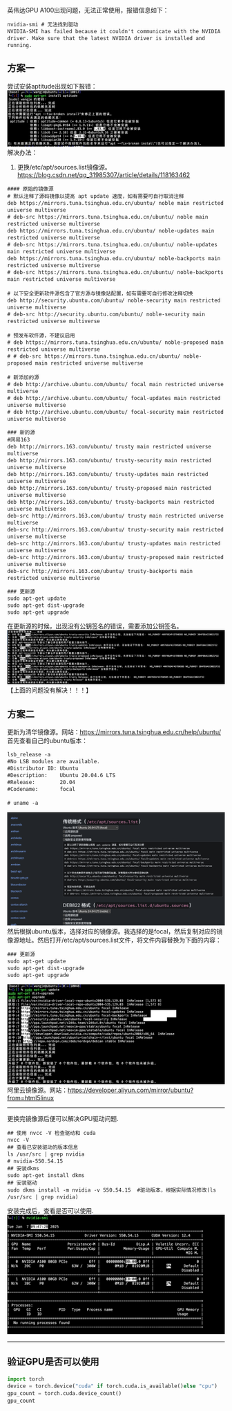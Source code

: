 英伟达GPU A100出现问题，无法正常使用，报错信息如下：
```shell
nvidia-smi # 无法找到驱动
NVIDIA-SMI has failed because it couldn't communicate with the NVIDIA driver. Make sure that the latest NVIDIA driver is installed and running.
```
## 方案一
尝试安装aptitude出现如下报错：
![alt text](/figs/image-1.png)
解决办法：<br />
1) 更换/etc/apt/sources.list镜像源。 <br />
https://blog.csdn.net/qq_31985307/article/details/118163462 <br />
```shell
#### 原始的镜像源
# 默认注释了源码镜像以提高 apt update 速度，如有需要可自行取消注释
deb https://mirrors.tuna.tsinghua.edu.cn/ubuntu/ noble main restricted universe multiverse
# deb-src https://mirrors.tuna.tsinghua.edu.cn/ubuntu/ noble main restricted universe multiverse
deb https://mirrors.tuna.tsinghua.edu.cn/ubuntu/ noble-updates main restricted universe multiverse
# deb-src https://mirrors.tuna.tsinghua.edu.cn/ubuntu/ noble-updates main restricted universe multiverse
deb https://mirrors.tuna.tsinghua.edu.cn/ubuntu/ noble-backports main restricted universe multiverse
# deb-src https://mirrors.tuna.tsinghua.edu.cn/ubuntu/ noble-backports main restricted universe multiverse

# 以下安全更新软件源包含了官方源与镜像站配置，如有需要可自行修改注释切换
deb http://security.ubuntu.com/ubuntu/ noble-security main restricted universe multiverse
# deb-src http://security.ubuntu.com/ubuntu/ noble-security main restricted universe multiverse

# 预发布软件源，不建议启用
# deb https://mirrors.tuna.tsinghua.edu.cn/ubuntu/ noble-proposed main restricted universe multiverse
# # deb-src https://mirrors.tuna.tsinghua.edu.cn/ubuntu/ noble-proposed main restricted universe multiverse

# 新添加的源
# deb http://archive.ubuntu.com/ubuntu/ focal main restricted universe multiverse
# deb http://archive.ubuntu.com/ubuntu/ focal-updates main restricted universe multiverse
# deb http://archive.ubuntu.com/ubuntu/ focal-security main restricted universe multiverse
```
```shell
### 新的源
#网易163
deb http://mirrors.163.com/ubuntu/ trusty main restricted universe multiverse
deb http://mirrors.163.com/ubuntu/ trusty-security main restricted universe multiverse
deb http://mirrors.163.com/ubuntu/ trusty-updates main restricted universe multiverse
deb http://mirrors.163.com/ubuntu/ trusty-proposed main restricted universe multiverse
deb http://mirrors.163.com/ubuntu/ trusty-backports main restricted universe multiverse
deb-src http://mirrors.163.com/ubuntu/ trusty main restricted universe multiverse
deb-src http://mirrors.163.com/ubuntu/ trusty-security main restricted universe multiverse
deb-src http://mirrors.163.com/ubuntu/ trusty-updates main restricted universe multiverse
deb-src http://mirrors.163.com/ubuntu/ trusty-proposed main restricted universe multiverse
deb-src http://mirrors.163.com/ubuntu/ trusty-backports main restricted universe multiverse
```
```shell
### 更新源
sudo apt-get update
sudo apt-get dist-upgrade
sudo apt-get upgrade
```
在更新源的时候，出现没有公钥签名的错误，需要添加公钥签名。
![alt text](/figs/image3.png)
【上面的问题没有解决！！！】
## 方案二
更新为清华镜像源。网站：https://mirrors.tuna.tsinghua.edu.cn/help/ubuntu/ <br />
首先查看自己的ubuntu版本：
```shell
lsb_release -a
#No LSB modules are available.
#Distributor ID: Ubuntu
#Description:    Ubuntu 20.04.6 LTS
#Release:        20.04
#Codename:       focal

# uname -a
```
![alt text](/figs/image4.png)
然后根据ubuntu版本，选择对应的镜像源。我选择的是focal，然后复制对应的镜像源地址。然后打开/etc/apt/sources.list文件，将文件内容替换为下面的内容：
```shell
### 更新源
sudo apt-get update
sudo apt-get dist-upgrade
sudo apt-get upgrade
```
![alt text](/figs/image5.png)
阿里云镜像源。网站：https://developer.aliyun.com/mirror/ubuntu?from=html5linux <br />

---
更换完镜像源后便可以解决GPU驱动问题.
```shell
## 使用 nvcc -V 检查驱动和 cuda
nvcc -V
## 查看已安装驱动的版本信息
ls /usr/src | grep nvidia
# nvidia-550.54.15
## 安装dkms
sudo apt-get install dkms
## 安装驱动
sudo dkms install -m nvidia -v 550.54.15  #驱动版本，根据实际情况修改(ls /usr/src | grep nvidia)
```
安装完成后，查看是否可以使用.
![alt text](/figs/image6.png)

---
## 验证GPU是否可以使用
```python
import torch
device = torch.device("cuda" if torch.cuda.is_available()else "cpu")
gpu_count = torch.cuda.device_count()
gpu_count
```
